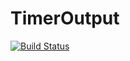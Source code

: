 # TimerOutput

[![Build Status](https://travis-ci.org/KristofferC/TimerOutput.jl.svg?branch=master)](https://travis-ci.org/KristofferC/TimerOutput.jl)
